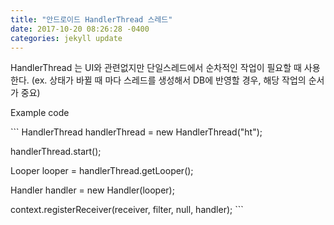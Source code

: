 ```yaml
---
title: "안드로이드 HandlerThread 스레드"
date: 2017-10-20 08:26:28 -0400
categories: jekyll update
---
```


HandlerThread 는 UI와 관련없지만 단일스레드에서 순차적인 작업이 필요할 때 사용한다.
(ex. 상태가 바뀔 때 마다 스레드를 생성해서 DB에 반영할 경우, 해당 작업의 순서가 중요)

Example code

​```
HandlerThread handlerThread = new HandlerThread("ht");

handlerThread.start();

Looper looper = handlerThread.getLooper();

Handler handler = new Handler(looper);

context.registerReceiver(receiver, filter, null, handler);
​```


